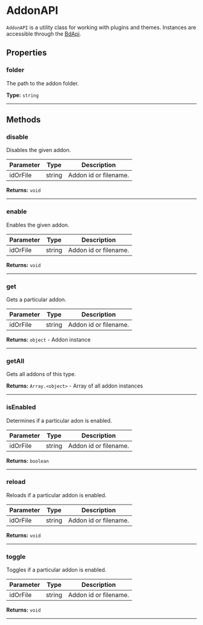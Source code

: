 # AddonAPI

`AddonAPI` is a utility class for working with plugins and themes. Instances are accessible through the [BdApi](./bdapi).

## Properties

### folder
The path to the addon folder.

**Type:** `string`
___


## Methods

### disable
Disables the given addon.

| Parameter |  Type  |       Description      |
|:----------|:------:|:----------------------:|
idOrFile|string|Addon id or filename.

**Returns:** `void`
___

### enable
Enables the given addon.

| Parameter |  Type  |       Description      |
|:----------|:------:|:----------------------:|
idOrFile|string|Addon id or filename.

**Returns:** `void`
___

### get
Gets a particular addon.

| Parameter |  Type  |       Description      |
|:----------|:------:|:----------------------:|
idOrFile|string|Addon id or filename.

**Returns:** `object` - Addon instance
___

### getAll
Gets all addons of this type.


**Returns:** `Array.<object>` - Array of all addon instances
___

### isEnabled
Determines if a particular adon is enabled.

| Parameter |  Type  |       Description      |
|:----------|:------:|:----------------------:|
idOrFile|string|Addon id or filename.

**Returns:** `boolean`
___

### reload
Reloads if a particular addon is enabled.

| Parameter |  Type  |       Description      |
|:----------|:------:|:----------------------:|
idOrFile|string|Addon id or filename.

**Returns:** `void`
___

### toggle
Toggles if a particular addon is enabled.

| Parameter |  Type  |       Description      |
|:----------|:------:|:----------------------:|
idOrFile|string|Addon id or filename.

**Returns:** `void`
___
